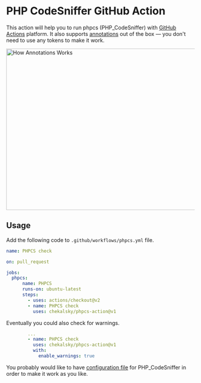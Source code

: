 # PHP CodeSniffer GitHub Action

This action will help you to run phpcs (PHP_CodeSniffer) with [GitHub Actions](https://github.com/features/actions) platform. It also supports [annotations](https://help.github.com/en/github/collaborating-with-issues-and-pull-requests/about-status-checks#checks) out of the box — you don't need to use any tokens to make it work. 

<img src="https://leonardo.osnova.io/491e4ce9-72d9-9417-29f7-9934ce7ec8ad/" alt="How Annotations Works" title="How Annotations Works" width="560" height="432" />

## Usage

Add the following code to `.github/workflows/phpcs.yml` file.

```yaml
name: PHPCS check

on: pull_request

jobs:
  phpcs:
      name: PHPCS
      runs-on: ubuntu-latest
      steps:
        - uses: actions/checkout@v2
        - name: PHPCS check
          uses: chekalsky/phpcs-action@v1
```

Eventually you could also check for warnings.

```yaml
        ...
        - name: PHPCS check
          uses: chekalsky/phpcs-action@v1
          with:
            enable_warnings: true
```

You probably would like to have [configuration file](https://github.com/squizlabs/PHP_CodeSniffer/wiki/Advanced-Usage#using-a-default-configuration-file) for PHP_CodeSniffer in order to make it work as you like.
